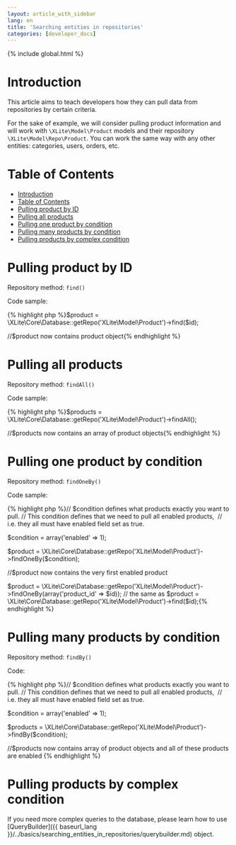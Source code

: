 ```yaml
---
layout: article_with_sidebar
lang: en
title: 'Searching entities in repositories'
categories: [developer_docs]
---
```


{% include global.html %}

# Introduction

This article aims to teach developers how they can pull data from repositories by certain criteria.

For the sake of example, we will consider pulling product information and will work with `\XLite\Model\Product` models and their repository `\XLite\Model\Repo\Product`. You can work the same way with any other entities: categories, users, orders, etc.

# Table of Contents

*   [Introduction](#introduction)
*   [Table of Contents](#table-of-contents)
*   [Pulling product by ID](#pulling-product-by-id)
*   [Pulling all products](#pulling-all-products)
*   [Pulling one product by condition](#pulling-one-product-by-condition)
*   [Pulling many products by condition](#pulling-many-products-by-condition)
*   [Pulling products by complex condition](#pulling-products-by-complex-condition)

# Pulling product by ID

Repository method: `find()`

Code sample: 

{% highlight php %}$product = \XLite\Core\Database::getRepo('XLite\Model\Product')->find($id);

//$product now contains product object{% endhighlight %}

# Pulling all products

Repository method: `findAll()`

Code sample: 

{% highlight php %}$products = \XLite\Core\Database::getRepo('XLite\Model\Product')->findAll();

//$products now contains an array of product objects{% endhighlight %}

# Pulling one product by condition

Repository method: `findOneBy()`

Code sample:

{% highlight php %}// $condition defines what products exactly you want to pull.
// This condition defines that we need to pull all enabled products, 
// i.e. they all must have enabled field set as true.

$condition = array('enabled' => 1);

$product = \XLite\Core\Database::getRepo('XLite\Model\Product')->findOneBy($condition);

//$product now contains the very first enabled product

$product = \XLite\Core\Database::getRepo('XLite\Model\Product')->findOneBy(array('product_id' => $id));
// the same as $product = \XLite\Core\Database::getRepo('XLite\Model\Product')->find($id);{% endhighlight %}

# Pulling many products by condition

Repository method: `findBy()`

Code:

{% highlight php %}// $condition defines what products exactly you want to pull.
// This condition defines that we need to pull all enabled products, 
// i.e. they all must have enabled field set as true.

$condition = array('enabled' => 1);

$products = \XLite\Core\Database::getRepo('XLite\Model\Product')->findBy($condition);

//$products now contains array of product objects and all of these products are enabled {% endhighlight %}

# Pulling products by complex condition

If you need more complex queries to the database, please learn how to use [QueryBuilder]({{ baseurl_lang }}/../basics/searching_entities_in_repositories/querybuilder.md) object.